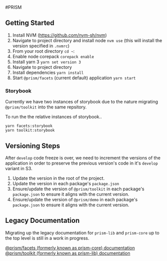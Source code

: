 #PRISM

## Getting Started

1. Install NVM (https://github.com/nvm-sh/nvm)
2. Navigate to project directory and install node `nvm use` (this will install the version specified in `.nvmrc`)
3. From your root directory `cd ~`:
  1. Enable node corepack `corepack enable`
  2. Install yarn 3 `yarn set version 3`
4. Navigate to project directory
5. Install dependencies `yarn install`
6. Start `@prism/facets` (current default) application `yarn start`

### Storybook
Currently we have two instances of storybook due to the nature migrating `@prism/toolkit` into the same repsitory.

To run the the relative instances of storybook..
```
yarn facets:storybook
yarn toolkit:storybook
```

## Versioning Steps
After `develop` code freeze is over, we need to increment the versions of the application in order to preserve the previous
version's code in it's `develop` variant in S3.
1. Update the version in the root of the project.
2. Update the version in each package's `package.json`
3. Ensure/update the version of `@prism/toolkit` in each package's `package.json` to ensure it aligns with the current version.
4. Ensure/update the version of `@prism/demo` in each package's `package.json` to ensure it aligns with the current version.

## Legacy Documentation
Migrating up the legacy documentation for `prism-lib` and `prism-core` up to the top level is still in a work in progress.

[@prism/facets (formerly known as prism-core) documentation](packages/facets/README.md)<br />
[@prism/toolkit (formerly known as prism-lib) documentation](packages/toolkit/README.md)
